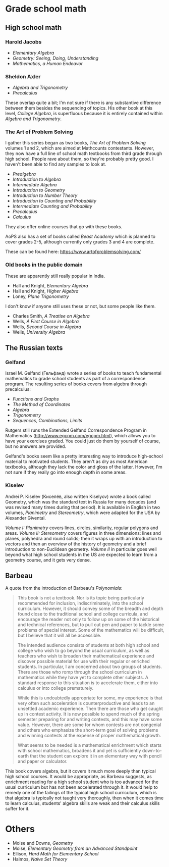 # Grade school math

## High school math

### Harold Jacobs

- *Elementary Algebra*
- *Geometry: Seeing, Doing, Understanding*
- *Mathematics, a Human Endeavor*

### Sheldon Axler

- *Algebra and Trigonometry*
- *Precalculus*

These overlap quite a bit; I'm not sure if there is any substantive difference between them besides the sequencing of topics. His other book at this level, *College Algebra*, is superfluous because it is entirely contained within *Algebra and Trigonometry*.

### The Art of Problem Solving

I gather this series began as two books, *The Art of Problem Solving* volumes 1 and 2, which are aimed at Mathcounts contestants. However, they now have a full line of school math textbooks from third grade through high school. People rave about them, so they're probably pretty good. I haven't been able to find any samples to look at.

- *Prealgebra*
- *Introduction to Algebra*
- *Intermediate Algebra*
- *Introduction to Geometry*
- *Introduction to Number Theory*
- *Introduction to Counting and Probability*
- *Intermediate Counting and Probability*
- *Precalculus*
- *Calculus*

They also offer online courses that go with these books.

AoPS also has a set of books called *Beast Academy* which is planned to cover grades 2-5, although currently only grades 3 and 4 are complete.

These can be found here: https://www.artofproblemsolving.com/

### Old books in the public domain

These are apparently still really popular in India.

- Hall and Knight, *Elementary Algebra*
- Hall and Knight, *Higher Algebra*
- Loney, *Plane Trigonometry*

I don't know if anyone still uses these or not, but some people like them.

- Charles Smith, *A Treatise on Algebra*
- Wells, *A First Course in Algebra*
- Wells, *Second Course in Algebra*
- Wells, *University Algebra*

## The Russian texts

### Gelfand

Israel M. Gelfand (Гельфанд) wrote a series of books to teach fundamental mathematics to grade school students as part of a correspondence program. The resulting series of books covers from algebra through precalculus:

- *Functions and Graphs*
- *The Method of Coordinates*
- *Algebra*
- *Trigonometry*
- *Sequences, Combinations, Limits*

Rutgers still runs the Extended Gelfand Correspondence Program in Mathematics (http://www.egcpm.com/egcpm.html), which allows you to have your exercises graded. You could just do them by yourself of course, but no answers are provided.

Gelfand's books seem like a pretty interesting way to introduce high-school material to motivated students. They aren't as dry as most American textbooks, although they lack the color and gloss of the latter. However, I'm not sure if they really go into enough depth in some areas.

### Kiselev

Andrei P. Kiselev (Киселёв, also written Kiselyov) wrote a book called Geometry, which was the standard text in Russia for many decades (and was revised many times during that period). It is available in English in two volumes, *Planimetry* and *Stereometry*, which were adapted for the USA by Alexander Givental.

*Volume I: Planimetry* covers lines, circles, similarity, regular polygons and areas. *Volume II: Stereometry* covers figures in three dimensions: lines and planes, polyhedra and round solids; then it wraps up with an introduction to vectors and then an overview of the history of geometry and a brief introduction to non-Euclidean geometry. *Volume II* in particular goes well beyond what high school students in the US are expected to learn from a geometry course, and it gets very dense.

## Barbeau

A quote from the introduction of Barbeau's *Polynomials*:

> This book is not a textbook. Nor is its topic being particularly recommended for inclusion, indiscriminately, into the school curriculum. However, it should convey some of the breadth and depth found close to the traditional school and college curricula, and encourage the reader not only to follow up on some of the historical and technical references, but to pull out pen and paper to tackle some problems of special interest. Some of the mathematics will be difficult, but I believe that it will all be accessible.
> 
> The intended audience consists of students at both high school and college who wish to go beyond the usual curriculum, as well as teachers who wish to broaden their mathematical experience and discover possible material for use with their regular or enriched students. In particular, I am concerned about two groups of students.  There are those who romp through the school curriculum in mathematics while they have yet to complete other subjects. A standard response to this situation is to accelerate them, either into calculus or into college prematurely.
> 
> While this is undoubtedly appropriate for some, my experience is that very often such acceleration is counterproductive and leads to an unsettled academic experience.  Then there are those who get caught up in contest activity. It is now possible to spend much of the spring semester preparing for and writing contests, and this may have some value. However, there are some for whom contests are not congenial and others who emphasize the short-term goal of solving problems and winning contests at the expense of proper mathematical growth.
> 
> What seems to be needed is a mathematical enrichment which starts with school mathematics, broadens it and yet is sufficiently down-to-earth that the student can explore it in an elementary way with pencil and paper or calculator.

This book covers algebra, but it covers it much more deeply than typical high school courses. It would be appropriate, as Barbeau suggests, as enrichment reading for a high school student who is too advanced for the usual curriculum but has not been accelerated through it. It would help to remedy one of the failings of the typical high school curriculum, which is that algebra is typically not taught very thoroughly, then when it comes time to learn calculus, students' algebra skills are weak and their calculus skills suffer for it.

# Others

- Moise and Downs, *Geometry*
- Moise, *Elementary Geometry from an Advanced Standpoint*
- Ellison, *Hard Math for Elementary School*
- Halmos, *Naive Set Theory*
